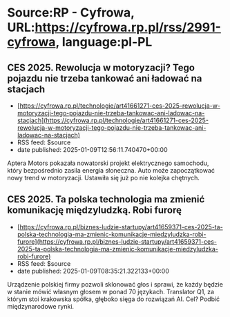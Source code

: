 # Source:RP - Cyfrowa, URL:https://cyfrowa.rp.pl/rss/2991-cyfrowa, language:pl-PL

## CES 2025. Rewolucja w motoryzacji? Tego pojazdu nie trzeba tankować ani ładować na stacjach
 - [https://cyfrowa.rp.pl/technologie/art41661271-ces-2025-rewolucja-w-motoryzacji-tego-pojazdu-nie-trzeba-tankowac-ani-ladowac-na-stacjach](https://cyfrowa.rp.pl/technologie/art41661271-ces-2025-rewolucja-w-motoryzacji-tego-pojazdu-nie-trzeba-tankowac-ani-ladowac-na-stacjach)
 - RSS feed: $source
 - date published: 2025-01-09T12:56:11.740470+00:00

Aptera Motors pokazała nowatorski projekt elektrycznego samochodu, który bezpośrednio zasila energia słoneczna. Auto może zapoczątkować nowy trend w motoryzacji. Ustawiła się już po nie kolejka chętnych.

## CES 2025. Ta polska technologia ma zmienić komunikację międzyludzką. Robi furorę
 - [https://cyfrowa.rp.pl/biznes-ludzie-startupy/art41659371-ces-2025-ta-polska-technologia-ma-zmienic-komunikacje-miedzyludzka-robi-furore](https://cyfrowa.rp.pl/biznes-ludzie-startupy/art41659371-ces-2025-ta-polska-technologia-ma-zmienic-komunikacje-miedzyludzka-robi-furore)
 - RSS feed: $source
 - date published: 2025-01-09T08:35:21.322133+00:00

Urządzenie polskiej firmy pozwoli sklonować głos i sprawi, że każdy będzie w stanie mówić własnym głosem w ponad 70 językach. Translator Q1, za którym stoi krakowska spółka, głęboko sięga do rozwiązań AI. Cel? Podbić międzynarodowe rynki.

